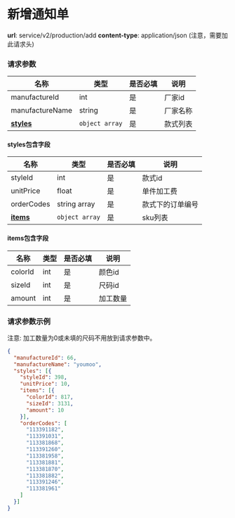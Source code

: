 新增通知单
=======

**url**: service/v2/production/add
**content-type**: application/json (注意，需要加此请求头)

### 请求参数
|          名称         |      类型      | 是否必填 |   说明   |
|-----------------------|----------------|----------|----------|
| manufactureId         | int            | 是       | 厂家id   |
| manufactureName       | string         | 是       | 厂家名称 |
| **[styles](#styles)** | `object array` | 是       | 款式列表 |

#### styles包含字段

|         名称        |      类型      | 是否必填 |       说明       |
|---------------------|----------------|----------|------------------|
| styleId             | int            | 是       | 款式id           |
| unitPrice           | float          | 是       | 单件加工费       |
| orderCodes          | string array   | 是       | 款式下的订单编号 |
| **[items](#items)** | `object array` | 是       | sku列表          |

#### items包含字段

|    名称    |     类型     | 是否必填 |    说明    |
|------------|--------------|----------|------------|
| colorId    | int          | 是       | 颜色id     |
| sizeId     | int          | 是       | 尺码id     |
| amount     | int          | 是       | 加工数量   |

### 请求参数示例

注意: 加工数量为0或未填的尺码不用放到请求参数中。

```json
{
  "manufactureId": 66,
  "manufactureName": "youmoo",
  "styles": [{
    "styleId": 398,
    "unitPrice": 10,
    "items": [{
      "colorId": 817,
      "sizeId": 3131,
      "amount": 10
    }],
    "orderCodes": [
      "113391182",
      "113391031",
      "113381868",
      "113391260",
      "113381958",
      "113381881",
      "113381870",
      "113381882",
      "113391246",
      "113381961"
    ]
  }]
}
```
